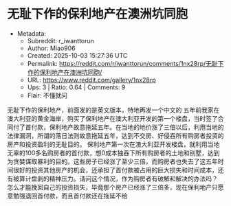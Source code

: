 # 无耻下作的保利地产在澳洲坑同胞

- Metadata:
  - Subreddit: r_iwanttorun
  - Author: Miao906
  - Created: 2025-10-03 15:27:36 UTC
  - Permalink: https://reddit.com/r/iwanttorun/comments/1nx28rp/无耻下作的保利地产在澳洲坑同胞/
  - URL: https://www.reddit.com/gallery/1nx28rp
  - Ups: 3 | Ratio: 0.64 | Comments: 9
  - Flair: 不懂就问


无耻下作的保利地产，前面发的是英文版本，特地再发一个中文的
五年前我家在澳大利亚的黄金海岸，购买了保利地产在澳大利亚开发的第一个楼盘，当时签了合同付了首付款，保利地产故意拖延五年。在当地的地价涨了三倍以后，利用当地的法律漏洞，所谓的落日法则故意拖延五年，达到不交房、好侵吞所有购房者投资的房产和投资盈利的无耻目的。
保利地产第一次在澳大利亚开发楼盘，就利用当地无辜的100多名购房者的首付款，想0成本独吞下所有购房者的土地和别墅，达到为贪婪谋取暴利的目的。这些房子已经涨了至少三倍，而购房者也失去了这五年时间很好的投资其他房产的机会，还承担了首付款被占用的巨大损失和时间成本，还有被算计盘剥的精神压力。请问这个情况，作为购房者有破解和解决的办法吗？
怎么才能挽回自己的投资损失，毕竟那个房产已经涨了三倍多，现在保利地产只愿意勉强退回首付款，而且首付款还在拖延不给

